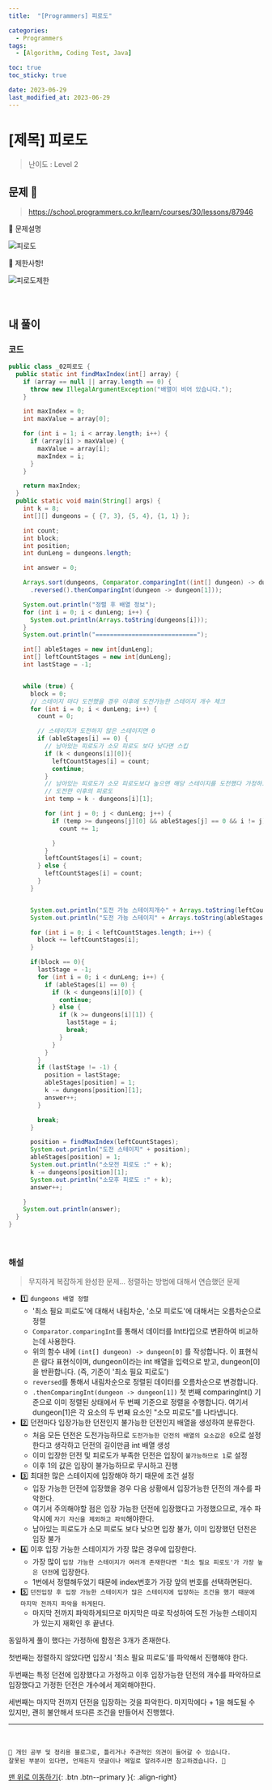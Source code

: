 ```yaml
---
title:  "[Programmers] 피로도" 

categories:
  - Programmers
tags:
  - [Algorithm, Coding Test, Java]

toc: true
toc_sticky: true

date: 2023-06-29
last_modified_at: 2023-06-29
---
```


# [제목] 피로도

> 난이도 : Level 2

## 문제 🎯

> <https://school.programmers.co.kr/learn/courses/30/lessons/87946>

📢 문제설명

![피로도](https://github.com/hwet-j/hwet-j.github.io/assets/81364742/2d310cd6-3bc8-43e3-ba46-5d823950fcf7)

📢 제한사항!

![피로도제한](https://github.com/hwet-j/hwet-j.github.io/assets/81364742/25d7dd08-fdd7-4d03-9379-caff7dd48e02)



<br>

## 내 풀이

### 코드

```java
public class _02피로도 {
  public static int findMaxIndex(int[] array) {
    if (array == null || array.length == 0) {
      throw new IllegalArgumentException("배열이 비어 있습니다.");
    }

    int maxIndex = 0;
    int maxValue = array[0];

    for (int i = 1; i < array.length; i++) {
      if (array[i] > maxValue) {
        maxValue = array[i];
        maxIndex = i;
      }
    }

    return maxIndex;
  }
  public static void main(String[] args) {
    int k = 8;
    int[][] dungeons = { {7, 3}, {5, 4}, {1, 1} };

    int count;
    int block;
    int position;
    int dunLeng = dungeons.length;

    int answer = 0;

    Arrays.sort(dungeons, Comparator.comparingInt((int[] dungeon) -> dungeon[0])
      .reversed().thenComparingInt(dungeon -> dungeon[1]));

    System.out.println("정렬 후 배열 정보");
    for (int i = 0; i < dunLeng; i++) {
      System.out.println(Arrays.toString(dungeons[i]));
    }
    System.out.println("============================");

    int[] ableStages = new int[dunLeng];
    int[] leftCountStages = new int[dunLeng];
    int lastStage = -1;


    while (true) {
      block = 0;
      // 스테이지 마다 도전했을 경우 이후에 도전가능한 스테이지 개수 체크
      for (int i = 0; i < dunLeng; i++) {
        count = 0;

        // 스테이지가 도전하지 않은 스테이지면 0
        if (ableStages[i] == 0) {
          // 남아있는 피로도가 소모 피로도 보다 낮다면 스킵
          if (k < dungeons[i][0]){
            leftCountStages[i] = count;
            continue;
          }
          // 남아있는 피로도가 소모 피로도보다 높으면 해당 스테이지를 도전했다 가정하고 이후 가능 스테이지 체크
          // 도전한 이후의 피로도
          int temp = k - dungeons[i][1];

          for (int j = 0; j < dunLeng; j++) {
            if (temp >= dungeons[j][0] && ableStages[j] == 0 && i != j) {
              count += 1;

            }
          }
          leftCountStages[i] = count;
        } else {
          leftCountStages[i] = count;
        }
      }


      System.out.println("도전 가능 스테이지개수" + Arrays.toString(leftCountStages));
      System.out.println("도전 가능 스테이지" + Arrays.toString(ableStages));

      for (int i = 0; i < leftCountStages.length; i++) {
        block += leftCountStages[i];
      }

      if(block == 0){
        lastStage = -1;
        for (int i = 0; i < dunLeng; i++) {
          if (ableStages[i] == 0) {
            if (k < dungeons[i][0]) {
              continue;
            } else {
              if (k >= dungeons[i][1]) {
                lastStage = i;
                break;
              }
            }
          }
        }
        if (lastStage != -1) {
          position = lastStage;
          ableStages[position] = 1;
          k -= dungeons[position][1];
          answer++;
        }

        break;
      }

      position = findMaxIndex(leftCountStages);
      System.out.println("도전 스테이지" + position);
      ableStages[position] = 1;
      System.out.println("소모전 피로도 :" + k);
      k -= dungeons[position][1];
      System.out.println("소모후 피로도 :" + k);
      answer++;

    }
    System.out.println(answer);
  }
}
```

<br>

### 해설

> 무지하게 복잡하게 완성한 문제... 정렬하는 방법에 대해서 연습했던 문제

- 1️⃣ `dungeons 배열 정렬` 
  - '최소 필요 피로도'에 대해서 내림차순, '소모 피로도'에 대해서는 오름차순으로 정렬
  - `Comparator.comparingInt`를 통해서 데이터를 Int타입으로 변환하여 비교하는데 사용한다.
  - 위의 함수 내에 `(int[] dungeon) -> dungeon[0]` 를 작성합니다. 이 표현식은 람다 표현식이며, dungeon이라는 int 배열을 입력으로 받고, dungeon[0]을 반환합니다. (즉, 기준이 '최소 필요 피로도') 
  - `reversed`를 통해서 내림차순으로 정렬된 데이터를 오름차순으로 변경합니다. 
  - `.thenComparingInt(dungeon -> dungeon[1])` 첫 번째 comparingInt() 기준으로 이미 정렬된 상태에서 두 번째 기준으로 정렬을 수행합니다. 여기서 dungeon[1]은 각 요소의 두 번째 요소인 "소모 피로도"를 나타냅니다.
- 2️⃣ 던전마다 입장가능한 던전인지 불가능한 던전인지 배열을 생성하여 분류한다.
  - 처음 모든 던전은 도전가능하므로 `도전가능한 던전의 배열의 요소값은 0`으로 설정한다고 생각하고 던전의 길이만큼 int 배열 생성
  - 이미 입장한 던전 및 피로도가 부족한 던전은 입장이 `불가능하므로 1`로 설정
  - 이후 1의 값은 입장이 불가능하므로 무시하고 진행  
- 3️⃣ 최대한 많은 스테이지에 입장해야 하기 때문에 조건 설정
  - 입장 가능한 던전에 입장했을 경우 다음 상황에서 입장가능한 던전의 개수를 파악한다.
  - 여기서 주의해야할 점은 입장 가능한 던전에 입장했다고 가정했으므로, 개수 파악시에 `자기 자신을 제외하고 파악`해야한다.
  - 남아있는 피로도가 소모 피로도 보다 낮으면 입장 불가, 이미 입장했던 던전은 입장 불가
- 4️⃣ 이후 입장 가능한 스테이지가 가장 많은 경우에 입장한다.
  - 가장 많이 `입장 가능한 스테이지가 여러개 존재한다면 '최소 필요 피로도'가 가장 높은 던전`에 입장한다.
  - 1번에서 정렬해두었기 때문에 index번호가 가장 앞의 번호를 선택하면된다.
- 5️⃣ `던전입장 후 입장 가능한 스테이지가 많은 스테이지에 입장하는 조건을 했기 때문에 마지막 전까지 파악을 하게된다`.
  - 마지막 전까지 파악하게되므로 마지막은 따로 작성하여 도전 가능한 스테이지가 있는지 재확인 후 끝낸다.
  

동일하게 풀이 했다는 가정하에 함정은 3개가 존재한다. 

첫번째는 정렬하지 않았다면 입장시 '최소 필요 피로도'를 파악해서 진행해야 한다.

두번째는 특정 던전에 입장했다고 가정하고 이후 입장가능한 던전의 개수를 파악하므로 입장했다고 가정한 던전은 개수에서 제외해야한다.

세번째는 마지막 전까지 던전을 입장하는 것을 파악한다. 마지막에다 + 1을 해도될 수 있지만, 괜히 불안해서 또다른 조건을 만들어서 진행했다.





***

<br> 

    📢 개인 공부 및 정리용 블로그로, 틀리거나 주관적인 의견이 들어갈 수 있습니다.
    잘못된 부분이 있다면, 언제든지 댓글이나 메일로 알려주시면 참고하겠습니다. 🔔

[맨 위로 이동하기](#){: .btn .btn--primary }{: .align-right}

